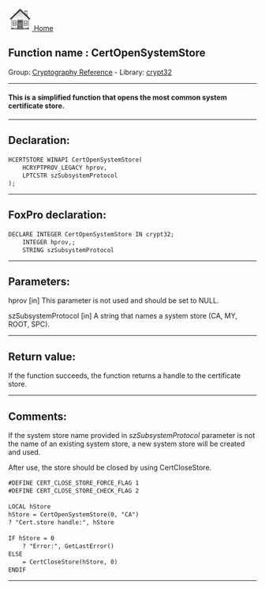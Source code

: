 [<img src="../../images/home.png"> Home ](https://github.com/VFPX/Win32API)  

## Function name : CertOpenSystemStore
Group: [Cryptography Reference](../../functions_group.md#Cryptography_Reference)  -  Library: [crypt32](../../Libraries.md#crypt32)  
***  


#### This is a simplified function that opens the most common system certificate store.
***  


## Declaration:
```foxpro  
HCERTSTORE WINAPI CertOpenSystemStore(
	HCRYPTPROV_LEGACY hprov,
	LPTCSTR szSubsystemProtocol
);  
```  
***  


## FoxPro declaration:
```foxpro  
DECLARE INTEGER CertOpenSystemStore IN crypt32;
	INTEGER hprov,;
	STRING szSubsystemProtocol  
```  
***  


## Parameters:
hprov 
[in] This parameter is not used and should be set to NULL.

szSubsystemProtocol 
[in] A string that names a system store (CA, MY, ROOT, SPC).  
***  


## Return value:
If the function succeeds, the function returns a handle to the certificate store.
  
***  


## Comments:
If the system store name provided in <Em>szSubsystemProtocol</Em> parameter is not the name of an existing system store, a new system store will be created and used.  
  
After use, the store should be closed by using CertCloseStore.  
  
```foxpro
#DEFINE CERT_CLOSE_STORE_FORCE_FLAG 1  
#DEFINE CERT_CLOSE_STORE_CHECK_FLAG 2  
  
LOCAL hStore  
hStore = CertOpenSystemStore(0, "CA")  
? "Cert.store handle:", hStore  
  
IF hStore = 0  
	? "Error:", GetLastError()  
ELSE  
	= CertCloseStore(hStore, 0)  
ENDIF
```

***  

